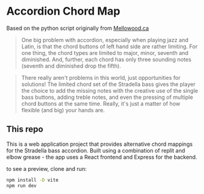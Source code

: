 # Accordion Chord Map

Based on the python script originally from [Mellowood.ca](https://mellowood.ca/music/accordion/alternate-chords.html)

> One big problem with accordion, especially when playing jazz and Latin, is that the chord buttons of left hand side are rather limiting. For one thing, the chord types are limited to major, minor, seventh and diminished. And, further, each chord has only three sounding notes (seventh and diminished drop the fifth).

> There really aren't problems in this world, just opportunities for solutions! The limited chord set of the Stradella bass gives the player the choice to add the missing notes with the creative use of the single bass buttons, adding treble notes, and even the pressing of multiple chord buttons at the same time. Really, it's just a matter of how flexible (and big) your hands are.

## This repo

This is a web application project that provides alternative chord mappings for the Stradella bass accordion. Built using a combination of replit and elbow grease - the app uses a React frontend and Express for the backend.

to see a preview, clone and run:

```sh
npm install -D vite
npm run dev
```

